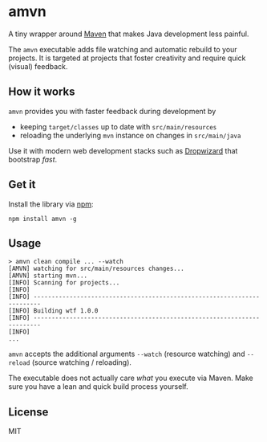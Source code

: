 # amvn

A tiny wrapper around [Maven](https://maven.apache.org/) that makes Java development less painful.

The `amvn` executable adds file watching and automatic rebuild to your projects. It is targeted at projects that foster creativity and require quick (visual) feedback.


## How it works

`amvn` provides you with faster feedback during development by

* keeping `target/classes` up to date with `src/main/resources`
* reloading the underlying `mvn` instance on changes in `src/main/java`

Use it with modern web development stacks such as [Dropwizard](https://dropwizard.github.io/dropwizard/) that bootstrap _fast_.


## Get it

Install the library via [npm](https://www.npmjs.com/):

```
npm install amvn -g
```


## Usage

```
> amvn clean compile ... --watch
[AMVN] watching for src/main/resources changes...
[AMVN] starting mvn...
[INFO] Scanning for projects...
[INFO]
[INFO] ------------------------------------------------------------------------
[INFO] Building wtf 1.0.0
[INFO] ------------------------------------------------------------------------
[INFO]
...
```

`amvn` accepts the additional arguments `--watch` (resource watching) and `--reload` (source watching / reloading).

The executable does not actually care _what_ you execute via Maven. Make sure you have a lean and quick build process yourself.


## License

MIT
